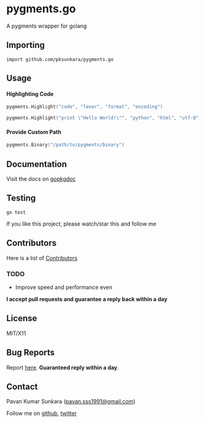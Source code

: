 # pygments.go

A pygments wrapper for golang

## Importing

```
import github.com/pksunkara/pygments.go
```

## Usage

#### Highlighting Code

```go
pygments.Highlight("code", "lexer", "format", "encoding")
```

```go
pygments.Highlight("print \"Hello World!\"", "python", "html", "utf-8")
```

#### Provide Custom Path

```go
pygments.Binary("/path/to/pygments/binary")
```

## Documentation

Visit the docs on [gopkgdoc](http://godoc.org/github.com/pksunkara/pygments.go)

## Testing

```
go test
```

If you like this project, please watch/star this and follow me

## Contributors
Here is a list of [Contributors](http://github.com/pksunkara/pygments.go/contributors)

### TODO

- Improve speed and performance even

__I accept pull requests and guarantee a reply back within a day__

## License
MIT/X11

## Bug Reports
Report [here](http://github.com/pksunkara/pygments.go/issues). __Guaranteed reply within a day__.

## Contact
Pavan Kumar Sunkara (pavan.sss1991@gmail.com)

Follow me on [github](https://github.com/users/follow?target=pksunkara), [twitter](http://twitter.com/pksunkara)
